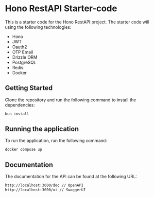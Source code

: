 # Hono RestAPI Starter-code

This is a starter code for the Hono RestAPI project. The starter code will using the following technologies:

- Hono
- JWT
- Oauth2
- OTP Email
- Drizzle ORM
- PostgreSQL
- Redis
- Docker

## Getting Started

Clone the repository and run the following command to install the dependencies:

```bash
bun install
```

## Running the application

To run the application, run the following command:

```bash
docker compose up
```

## Documentation

The documentation for the API can be found at the following URL:

```bash
http://localhost:3000/doc // OpenAPI
http://localhost:3000/ui // SwaggerUI
```